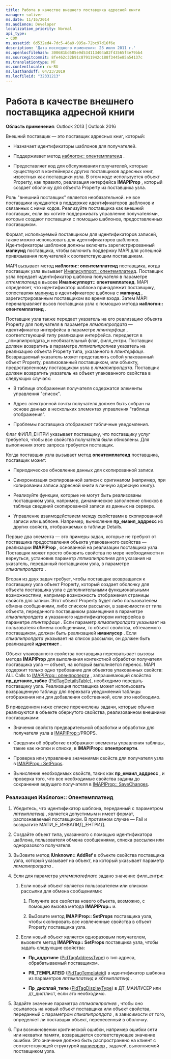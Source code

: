 ```yaml
---
title: Работа в качестве внешнего поставщика адресной книги
manager: soliver
ms.date: 11/16/2014
ms.audience: Developer
localization_priority: Normal
api_type:
- COM
ms.assetid: 6d532ed4-7dc5-46a9-995a-72bc97d16f6e
description: 'Дата последнего изменения: 23 июля 2011 г.'
ms.openlocfilehash: 300681bd585e9d534113404a82f43565f4e79bb4
ms.sourcegitcommit: 8fe462c32b91c87911942c188f3445e85a54137c
ms.translationtype: MT
ms.contentlocale: ru-RU
ms.lasthandoff: 04/23/2019
ms.locfileid: "32331213"
---
```

# <a name="acting-as-a-foreign-address-book-provider"></a>Работа в качестве внешнего поставщика адресной книги

**Область применения**: Outlook 2013 | Outlook 2016 
  
Внешний поставщик — это поставщик адресных книг, который: 
  
- Назначает идентификаторы шаблонов для получателей.
    
- Поддерживает метод [иаблогон:: опентемплатеид](iablogon-opentemplateid.md) . 
    
- Предоставляет код для обслуживания получателей, которые существуют в контейнерах других поставщиков адресных книг, известных как поставщики узла. В этом коде используется объект Property, как правило, реализация интерфейса **IMAPIProp** , который создает оболочку для объекта Property из поставщика узла. 
    
Роль "внешний поставщик" является необязательной. не все поставщики нуждаются в поддержке идентификаторов шаблонов и связанных с ними кодов. Реализуйте поставщика как внешний поставщик, если вы хотите поддерживать управление получателями, которые создают поставщики с помощью шаблонов, предоставленных поставщиком. 
  
Формат, используемый поставщиком для идентификаторов записей, также можно использовать для идентификаторов шаблонов. Идентификаторы шаблонов должны включать зарегистрированный **мапиуид** поставщика, чтобы включить поддержку MAPI для успешной привязывания получателей к соответствующим поставщикам. 
  
MAPI вызывает метод **иаблогон:: опентемплатеид** поставщика, когда поставщик узла вызывает [Имаписуппорт:: опентемплатеид](imapisupport-opentemplateid.md). Поставщик узла передает идентификатор шаблона получателя в параметре _лптемплатеид_ в вызове **Имаписуппорт:: опентемплатеид**. MAPI определяет, что идентификатор шаблона принадлежит поставщику, сопоставляя [мапиуид](mapiuid.md) в идентификаторе шаблона с **мапиуид** , зарегистрированным поставщиком во время входа. Затем MAPI перенаправляет вызов поставщика узла с помощью метода **иаблогон:: опентемплатеид** . 
  
Поставщик узла также передает указатель на его реализацию объекта Property для получателя в параметре _лпмапипропдата_ — идентификатор интерфейса в параметре _лпинтерфаце_ , соответствующий типу реализации интерфейса. передается в _лпмапипропдата_и необязательный флаг, филл_ентри. Поставщик должен возвратить в параметре _лппмапипропнев_ указатель на реализацию объекта Property типа, указанного в _лпинтерфаце_. Возвращаемый указатель может представлять собой упакованный объект Property, реализованный поставщиком, или объекту, предоставленному поставщиком узла в _лпмапипропдата_. Поставщик должен возвратить указатель на объект упакованного свойства в следующих случаях:
  
- В таблице отображения получателя содержатся элементы управления "список".
    
- Адрес электронной почты получателя должен быть собран на основе данных в нескольких элементах управления "таблица отображения".
    
- Проблемы поставщика отображают табличные уведомления.
    
Флаг ФИЛЛ_ЕНТРИ указывает поставщику, что поставщику услуг требуется, чтобы все свойства получателя были обновлены. Для выполнения этого запроса требуется поставщик.
  
Когда поставщик узла вызывает метод **опентемплатеид** поставщика, поставщик может: 
  
- Периодическое обновление данных для скопированной записи.
    
- Синхронизация скопированной записи с оригиналом (например, при копировании записи адресной книги в личную адресную книгу).
    
- Реализуйте функции, которые не могут быть реализованы поставщиком узла, например, динамическое заполнение списков в таблице сведений скопированной записи из данных на сервере.
    
- Управление взаимодействием между свойствами в скопированной записи или шаблоне. Например, вычисление **пр_емаил_аддресс** из других свойств, отображаемых в таблице Details. 
    
Первые два элемента — это примеры задач, которые не требуют от поставщика предоставления объекта упакованного свойства — реализации **IMAPIProp** , основанной на реализации поставщика узла. Поставщик может просто обновить свойства по мере необходимости и вернуться, установив параметр _лппмапипропнев_ для указания на указатель, переданный поставщиком узла, в параметре _лпмапипропдата_ . 
  
Вторая из двух задач требует, чтобы поставщик возвращался к поставщику узла объект Property, который создает оболочку для объекта поставщика узла с дополнительными функциональными возможностями, например возможность отображения страницы свойств для записи. Этот объект Property будет либо пользователем обмена сообщениями, либо списком рассылки, в зависимости от типа объекта, переданного поставщиком размещения в параметре _лпмапипропдата_ и указанного идентификатором интерфейса в параметре _лпинтерфаце_ . Если параметр _лпмапипропдата_ указывает на пользователя обмена сообщениями, то объект свойства, обтекаемого поставщиком, должен быть реализацией **имаилусер** . Если _лпмапипропдата_ указывает на список рассылки, он должен быть реализацией **идистлист** . 
  
Объект упакованного свойства поставщика перехватывает вызовы метода **IMAPIProp** для выполнения контекстной обработки получателя поставщика узла — объект, на который выполняется перенос. MAPI содержит только одно требование для объектов упакованных свойств: ALL Calls to [IMAPIProp:: опенпроперти](imapiprop-openproperty.md) , запрашивающий свойство **пр_детаилс_табле** ([PidTagDetailsTable](pidtagdetailstable-canonical-property.md)), необходимо передать поставщику узла. Реализация поставщика может использовать возвращенную таблицу для перехвата уведомлений таблицы отображения или для добавления собственной, если это необходимо. 
  
В приведенном ниже списке перечислены задачи, которые обычно реализуются в объекте обернутого свойства, реализованном внешними поставщиками:
  
- Значения свойств предварительной обработки и обработки для получателя узла в [IMAPIProp::](imapiprop-getprops.md)/PROPS.
    
- Сведения об обработке отображают элементы управления таблицы, такие как кнопки и списки, в **IMAPIProp:: опенпроперти**.
    
- Проверка или управление значениями свойств для получателя узла в [IMAPIProp:: SetProps](imapiprop-setprops.md).
    
- Вычисление необходимых свойств, таких как **пр_емаил_аддресс** , и проверка того, что все необходимые свойства заданы до сохранения ведущего получателя в [IMAPIProp:: SaveChanges](imapiprop-savechanges.md).
    
### <a name="to-implement-iablogonopentemplateid"></a>Реализация Иаблогон:: Опентемплатеид
  
1. Убедитесь, что идентификатор шаблона, переданный с параметром _лптемплатеид_ , является допустимым и имеет формат, распознаваемый поставщиком. В противном случае — Fail и возвратите МАПИ_Е_ИНВАЛИД_ЕНТРИД. 
    
2. Создайте объект типа, указанного с помощью идентификатора шаблона, пользователя обмена сообщениями, списка рассылки или одноразового получателя. 
    
3. ВыЗовите метод **IUnknown:: AddRef** в объекте свойства поставщика узла, который указывает на объект, на который указывает параметр _лпмапипропдата_ . 
    
4. Если для параметра _ултемплатефлагс_ задано значение филл_ентри: 
    
   1. Если новый объект является пользователем или списком рассылки для обмена сообщениями:
      
      1. Получите все свойства нового объекта, возможно, с помощью вызова метода **IMAPIProp::** и. 
          
      2. ВыЗовите метод **IMAPIProp:: SetProps** поставщика узла, чтобы скопировать все извлеченные свойства в объект Property поставщика узла. 
      
   2. Если новый объект является одноразовым получателем, вызовите метод **IMAPIProp:: SetProps** поставщика узла, чтобы задать следующие свойства: 
      
      - **Пр_аддртипе** ([PidTagAddressType](pidtagaddresstype-canonical-property.md)) в тип адреса, обрабатываемый поставщиком.
        
      - **PR\_TEMPLATEID** ([PidTagTemplateid](pidtagtemplateid-canonical-property.md)) в идентификатор шаблона из параметров _лптемплатеид_ и _кбтемплатеид_ . 
        
      - **Пр_дисплай_типе** ([PidTagDisplayType](pidtagdisplaytype-canonical-property.md)) в ДТ_МАИЛУСЕР или дт_дистлист, если это необходимо.
    
5. Задайте значение параметра _лппмапипропнев_ , чтобы оно ссылалось на новый объект поставщика или объект свойства, переданный с параметром _лпмапипропдата_ , в зависимости от того, определяет ли поставщик объект, перенесенный в оболочку. 
    
6. При возникновении критической ошибки, например ошибки сети или нехватки памяти, возвращается соответствующее значение ошибки. Это значение должно быть распространено на клиент с соответствующей структурой [мапиеррор](mapierror.md) , задачей, выполняемой поставщиком узла. 
    


